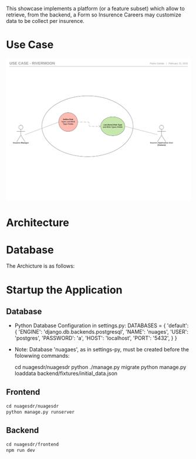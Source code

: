 
This showcase implements a platform (or a feature subset) which allow to retrieve, from the backend, a Form so Insurence Careers may customize data to be collect per insurence.

# Use Case
![Alt text](https://github.com/taquiles/nuagesdr/blob/master/docs/Use%20Case%20-%20RiverMoon%20-%20Page%201%20(3).png/?raw=trque "Optional Title")
# Architecture
# Database

The Archicture is as follows:


# Startup the Application
## Database
  - Python Database Configuration in settings.py:
      DATABASES = {
          'default': {
              'ENGINE': 'django.db.backends.postgresql',
              'NAME': 'nuages',
              'USER': 'postgres',
              'PASSWORD': 'a',
              'HOST': 'localhost',
              'PORT': '5432',
          }
    }
  - Note: Database 'nuagaes', as in settings-py, must be created before the folowwing commands:
  
    cd nuagesdr/nuagesdr
    python ./manage.py migrate
    python manage.py loaddata backend/fixtures/initial_data.json 

## Frontend
    cd nuagesdr/nuagesdr
    python manage.py runserver

## Backend
    cd nuagesdr/frontend
    npm run dev




